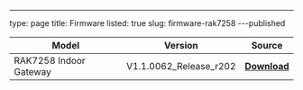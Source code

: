 ---
type: page
title: Firmware
listed: true
slug: firmware-rak7258
---published

| **Model** | **Version** | **Source** | 
| ---- | ---- | ---- | 
| RAK7258 Indoor Gateway | V1.1.0062_Release_r202 | **[Download](https://downloads.rakwireless.com/LoRa/Indoor-Gateway-RAK7258/Firmware/RAK7258_Latest_Firmware.zip)** | 


